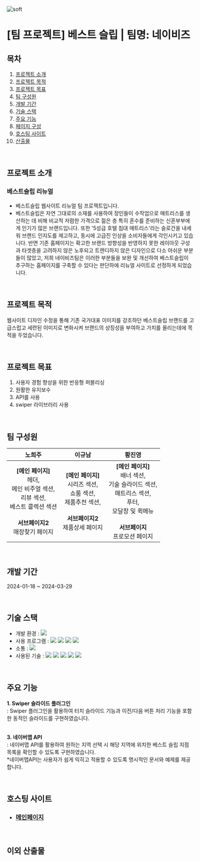 ![soft](https://capsule-render.vercel.app/api?type=soft&color=131E5C&text=베스트슬립%20리뉴얼&fontSize=40&fontAlignY=55&fontColor=ffffff&height=80&animation=twinkling)
# [팀 프로젝트] 베스트 슬립 | 팀명: 네이비즈

## 목차
1. [프로젝트 소개](#프로젝트-소개)
1. [프로젝트 목적](#프로젝트-목적)
1. [프로젝트 목표](#프로젝트-목표)
1. [팀 구성원](#팀-구성원)
1. [개발 기간](#개발-기간)
1. [기술 스택](#기술-스택)
1. [주요 기능](#주요-기능)
1. [페이지 구성](#페이지-구성)
1. [호스팅 사이트](#호스팅-사이트)
1. [산출물](#산출물)

<br>

## 프로젝트 소개
 ### 베스트슬립 리뉴얼
  - 베스트슬립 웹사이트 리뉴얼 팀 프로젝트입니다.
  - 베스트슬립은 자연 그대로의 소재를 사용하여 장인들이 수작업으로 매트리스를 생산하는 데 비해
    비교적 저렴한 가격으로 젊은 층 특히 혼수를 준비하는 신혼부부에게 인기가 많은 브랜드입니다.
    또한  '5성급 호텔 침대 매트리스'라는 슬로건을 내세워 브랜드 인지도를 제고하고, 동시에 고급진 인상을
    소비자들에게 각인시키고 있습니다. 반면 기존 홈페이지는 확고한 브랜드 방향성을 반영하지 못한 레이아웃 구성과
    타겟층을 고려하지 않은 노후되고 트렌디하지 않은 디자인으로 다소 아쉬운 부분들이 많았고, 저희 네이비즈팀은 이러한 부분들을
    보완 및 개선하여 베스트슬립이 추구하는 홈페이지를 구축할 수 있다는 판단하에 리뉴얼 사이트로 선정하게 되었습니다.
<br>

## 프로젝트 목적
웹사이트 디자인 수정을 통해 기존 국가대표 이미지를 강조하던 베스트슬립 브랜드를 고급스럽고 세련된 이미지로 변화시켜 브랜드의 상징성을 부여하고 가치를 올리는데에 목적을 두었습니다.

<br>

## 프로젝트 목표
1. 사용자 경험 향상을 위한 반응형 퍼블리싱
2. 원활한 유지보수
3. API를 사용
4. swiper 라이브러리 사용

<br>

## 팀 구성원
| 노희주 | 이규남 | 황진영 |
| :-----: | :-----: | :-----: |
|**[메인 페이지]**<br>헤더,<br>메인 비주얼 섹션,<br>리뷰 섹션,<br>베스트 콜렉션 섹션<br><br>**서브페이지2**<br>매장찾기 페이지|**[메인 페이지]**<br>시리즈 섹션,<br>쇼룸 섹션,<br>제품추천 섹션,<br><br>**서브페이지2**<br>제품상세 페이지|**[메인 페이지]**<br>배너 섹션,<br>기술 슬라이드 섹션,<br>매트리스 섹션,<br>푸터,<br>모달창 및 퀵메뉴<br><br>**서브페이지**<br>프로모션 페이지|

<br>

## 개발 기간
2024-01-18 ~ 2024-03-29

<br>

## 기술 스택
 - 개발 환경 : <img src="https://img.shields.io/badge/Windows10-0078D6?style=flat-square&logo=Windows10&logoColor=white">
 - 사용 프로그램 : <img src="https://img.shields.io/badge/Visual Studio Code-007ACC?style=flat-square&logo=VisualStudioCode&logoColor=white"/> <img src="https://img.shields.io/badge/Figma-F24E1E?style=flat-square&logo=Figma&logoColor=white"> <img src="https://img.shields.io/badge/Adobe Photoshop-31A8FF?style=flat-square&logo=AdobePhotoshop&logoColor=white"/> <img src="https://img.shields.io/badge/Adobe Illustrator-FF9A00?style=flat-square&logo=AdobeIllustrator&logoColor=white"/>
 - 소통 : <img src="https://img.shields.io/badge/Slack-4A154B?style=flat-square&logo=Slack&logoColor=white"/>
 - 사용된 기술 : <img src="https://img.shields.io/badge/HTML5-E34F26?style=flat-square&logo=HTML5&logoColor=white"> <img src="https://img.shields.io/badge/CSS3-1572B6?style=flat-square&logo=CSS3&logoColor=white"> <img src="https://img.shields.io/badge/JavaScript-F7DF1E?style=flat-square&logo=JavaScript&logoColor=white"> <img src="https://img.shields.io/badge/Swiper-6332F6?style=flat-square&logo=Swiper&logoColor=white"> <img src ="https://img.shields.io/badge/naverMap API-03C75A.svg?&style=flat-square&logo=naver&logoColor=white"/>

<br>

## 주요 기능
**1. Swiper 슬라이드 플러그인**<br/>
    : Swiper 플러그인을 활용하여 터치 슬라이드 기능과 이전/다음 버튼 처리 기능을 포함한 동적인 슬라이드를 구현하였습니다.   
<br/>

**3. 네이버맵 API**<br/>
    : 네이버맵 API를 활용하여 원하는 지역 선택 시 해당 지역에 위치한 베스트 슬립 지점 목록을 확인할 수 있도록 구현하였습니다.   
    *네이버맵API는 사용자가 쉽게 익히고 적용할 수 있도록 명시적인 문서와 예제를 제공합니다.

<br>

## 호스팅 사이트
  - ### [메인페이지](https://hwangjinyoung14.github.io/best-sleep/index.html/)
<br>

## 이외 산출물
  
<br>

